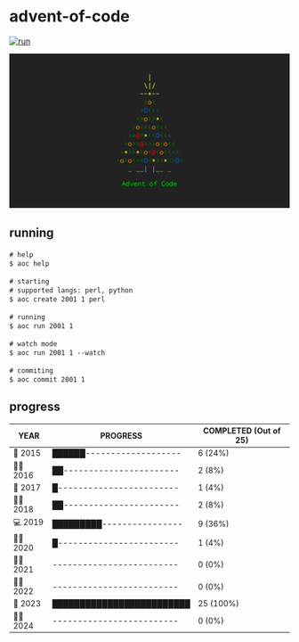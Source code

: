 # advent-of-code

[![run](https://github.com/matheusaraujo/advent-of-code/actions/workflows/run.yaml/badge.svg?branch=main)](https://github.com/matheusaraujo/advent-of-code/actions/workflows/run.yaml)

![AOC](docs/logo.png)

## running

``` {.bash}
# help
$ aoc help

# starting
# supported langs: perl, python
$ aoc create 2001 1 perl

# running
$ aoc run 2001 1

# watch mode
$ aoc run 2001 1 --watch

# commiting
$ aoc commit 2001 1
```

## progress

<!-- progress-begin -->

| YEAR          | PROGRESS                      | COMPLETED (Out of 25) |
|---------------|-------------------------------|-----------------------|
| 🎉 2015 | ██████------------------- | 6 (24%) |
| 👨‍💻 2016 | ██----------------------- | 2 (8%) |
| 🎄 2017 | █------------------------ | 1 (4%) |
| 🧑‍🎄 2018 | ██----------------------- | 2 (8%) |
| 💻 2019 | █████████---------------- | 9 (36%) |
| 🧑‍💻 2020 | █------------------------ | 1 (4%) |
| 👨‍💻 2021 | ------------------------- | 0 (0%) |
| 🧑‍🎄 2022 | ------------------------- | 0 (0%) |
| 🎄 2023 | █████████████████████████ | 25 (100%) |
| 👨‍💻 2024 | ------------------------- | 0 (0%) |
<!-- progress-end -->

